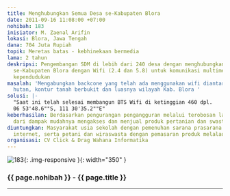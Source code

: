 ```yaml
---
title: Menghubungkan Semua Desa se-Kabupaten Blora
date: 2011-09-16 11:08:00 +07:00
nohibah: 183
inisiator: M. Zaenal Arifin
lokasi: Blora, Jawa Tengah
dana: 704 Juta Rupiah
topik: Meretas batas - kebhinekaan bermedia
lama: 2 tahun
deskripsi: Pengembangan SDM di lebih dari 240 desa dengan menghubungkan semua desa
  se-Kabupaten Blora dengan Wifi (2.4 dan 5.8) untuk komunikasi multimedia dan data
  kependudukan
masalah: 'Mengabungkan backcone yang telah ada menggunakan wifi diantara lebatnya
  hutan, kontur tanah berbukit dan luasnya wilayah Kab. Blora '
solusi: |-
  "Saat ini telah selesai membangun BTS Wifi di ketinggian 460 dpl.
  06 53'48.6""S, 111 30'35.2""E"
keberhasilan: Berdasarkan pengurangan pengangguran melalui terobosan lapangan pekerjaan
  dari dampak mudahnya mengakses dan menjual produk pertanian dan swasta
diuntungkan: Masyarakat usia sekolah dengan pemenuhan sarana prasarana pembelajaran
  internet, serta petani dan wiraswasta dengan pemasaran produk melalaui internet
organisasi: CV Click & Drag Wahana Informatika
---
```


![183](/static/img/hibahcmb/183.png){: .img-responsive }{: width="350" }

### {{ page.nohibah }} - {{ page.title }}

---
